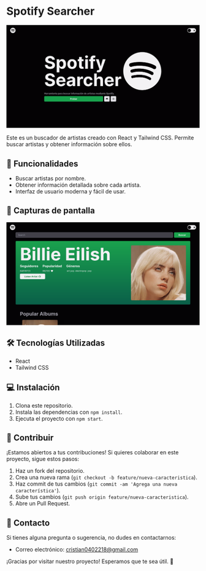 # Spotify Searcher

![Homepage](public/homepage.png)

Este es un buscador de artistas creado con React y Tailwind CSS. Permite buscar artistas y obtener información sobre ellos.

## 🚀 Funcionalidades

- Buscar artistas por nombre.
- Obtener información detallada sobre cada artista.
- Interfaz de usuario moderna y fácil de usar.

## 📸 Capturas de pantalla

![Billie eilish](/public/billie-eilish.png)

## 🛠️ Tecnologías Utilizadas

- React
- Tailwind CSS

## 💻 Instalación

1. Clona este repositorio.
2. Instala las dependencias con `npm install`.
3. Ejecuta el proyecto con `npm start`.

## 🤝 Contribuir

¡Estamos abiertos a tus contribuciones! Si quieres colaborar en este proyecto, sigue estos pasos:

1. Haz un fork del repositorio.
2. Crea una nueva rama (`git checkout -b feature/nueva-caracteristica`).
3. Haz commit de tus cambios (`git commit -am 'Agrega una nueva característica'`).
4. Sube tus cambios (`git push origin feature/nueva-caracteristica`).
5. Abre un Pull Request.

## 📧 Contacto

Si tienes alguna pregunta o sugerencia, no dudes en contactarnos:

- Correo electrónico: cristian0402218@gmail.com

¡Gracias por visitar nuestro proyecto! Esperamos que te sea útil. 👋
